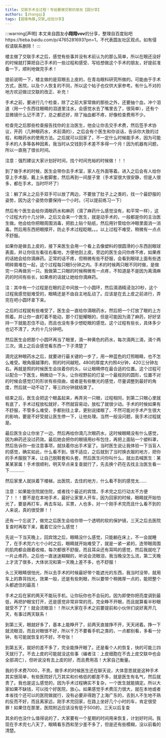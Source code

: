 ```yaml
---
title: 交联手术全过程！写给要做交联的朋友【圆分享】
authors: [zhangqi]
tags: [圆锥角膜,交联,经验分享]
---
```


:::warning[声明]
本文来自圆友**小翔翔vov**的分享，整理自百度贴吧https://tieba.baidu.com/p/4765281693?pn=1，不代表圆友社区观点。如有侵权请联系删除！
:::

楼主做了交联手术之后，感觉有些事并没有术前认为的那么简单，所以在眼还没好的时候就打算把自己手术的一些过程和感受、写给想做这个手术的朋友，好提前准备一下，顺利地做完手术！

提前说明一下，楼主做的是双眼去上皮的，在青岛眼科研究所做的。可能由于手术方式，医院，以及个人恢复的不同，所以这个帖子也仅供大家参考。有什么不对的地方欢迎做过交联的改正、补充！

手术之前，要进行几个检查，除了之前大家常做的那些之外，还要抽个血，冲个泪道（用一个东西往眼睛的泪道里注水，会感觉水去了嘴里去了，很简单），还有个显微镜什么记不清了，总之都还好，除了抽血都不疼，好像检查费用不少。

检查完之后那些检查报告找你的主治医生，他会让你去交手术费，然后签手术协议，开药（几种眼药水，术前滴的），之后会有个医生和你谈话，告诉你大致的过程，和眼药水的使用方法。之后就可以回家了，不一定什么时候能手术，因为可能手术的人多等各种因素，我当时从交钱到手术差不多得一个月！因为机器有问题，所以一直拖了很长时间。

注意：强烈建议大家计划好时间，找个时间充裕的时候做！！！

到了做手术的时候，医生会带你去手术室，家人在外面等着。进入之后会有人给你穿上手术服，戴上头套脚套，然后再到一间屋子里（手术室很大很安静，但是人很多，都在手术，当时吓坏了）

注：躺了床上之后手双手可以放了两边，不要放了肚子上之类的，找一个最舒服的姿势，因为这个姿势你要保持一个小时。（可以提前练习一下）

然后有个医生会给你滴眼药水和麻药（滴了麻药什么感觉没有，和平常一样），这个过程大约十几分钟，之后又会来一个医生，就是动手术的，一般都是你的主治医生做。他会给你把眼周围消毒，把脸上贴个贴纸，然后用针管给你冲眼里面消一消毒。然后用东西把眼撑开，防止手术过程眨眼。。。以上过程不难受，稍微有一点点不舒服。

如果你是做去上皮的，接下来医生会用一个看上去像塑料的很圆滑的小东西刮眼球表面，并让你往左看往右看地，方便他刮上皮。旁边的医生会问你疼不疼，如果疼的话她会给你滴麻药。正常的话不疼，但稍微有些不舒服，会看到眼球上面有些透明碎屑堆在一起，这个过程每只眼5分钟之内。手术的时候两只眼不同时做，是做完一只再做另一只。我做第二只眼的时候稍微有一点疼，不知道是不是因为离滴麻药的时间有些长，如果疼的话就让她给你滴麻药。

注：其中有一个过程是在眼的正中间放一个小圆环，然后滴酒精浸泡20秒，这个过程我感觉挺难受的，眼睛还是不由自主地乱动了。应该是在去上皮之前进行，弄完在吧小圆环拿下来。

之后的过程就有些难受了，医生会一直给你滴眼药水，然后把一个灯放了眼的上方照着。并让你一直盯着不能动，那个灯挺耀眼的，但是可能因为滴了麻药，好好坚持一下就能忍住不动，而且也没有多少想眨眼的感觉。这个过程有些长，具体多少也记不清了，大约十几分钟吧。

然后医生会把那个小圆环再当了眼里，滴一种黄色的药水，每次滴两三滴，滴个两三次。滴上之后会感觉看东西一下子清楚了

滴完这种眼药水之后，就要进行最关键的一步了，用一种蓝色的灯照眼睛，也不怎么难受。眼角膜越薄的，照的时间越短。480的厚度大约照4分钟，420三分钟左右。再就是照的时候医生会扶着你的头，以让眼睛停在最合适的位置。这个过程可以配合一下医生，稍微动一下头，让你视野前的灯呈一个最规则的圆形，位置不对的时候会感觉灯的形状有些扭曲，或者是有些散光的感觉，尽量调整到最好的角度，然后就一动不动了，等三四分钟就结束了。

结束之后，医生会把这个眼盖起来，再弄另一只眼，过程相同，到第二只眼心里就有底了，手术过程放松就好，不然就容易动，放松了就很少动。手术的时候如果有不舒服，不管多么难受，手都别往上拿，更别说揉眼了，不然可能对手术产生很大的影响，要是不好受就让医生停一下，让他处理。当然一般没问题，我手术过程就是。

最后医生会让你坐了一边，然后再给你滴几次眼药水，这时候眼睛没有什么感觉，因为麻药还没过药效。最后她会把你的眼镜用纱布包住，再把上面贴一个塑料罩，然后告诉你一些注意事项，就扶着你出手术室了。当时医生说让我体验一下当盲人的感觉，确实如此，什么看不到，很不适应，之后就到了当时换衣服的地方，把你的手术服脱下来，让自己脱鞋套和头套，然后医生问你叫什么，就出去喊医生：某某某家属！手术很顺利，明天早点来复查就行了，先去换个药在去找主治医生看一下…………

然后家里人就扶着下楼梯，出医院，去住的地方，什么看不到的感觉太……

注意：如果能住院就住院，或者找个最近的宾馆，手术完之后行动太不方便了！！！要不是在本地手术，最好让家里人开车，因为回家的时候，眼睛就开始怕光了，要是再打车，再去车站，买票，人也多，对一个刚手术完而且什么看不到的人来说，真的很受罪！！

还有一个忘说了，做完之后医生会给你带一个透明的软的保护镜，三天之后去医院复查时再取下来，戴着它没什么感觉！

先说一下当天晚上，回宾馆之后，眼睛没什么感觉，只能躺在床上，不一会就睡了，在手术完六七个小时之后，眼睛就开始难受了，就是一紧一紧的，连带眼周围的肌肉都会跟着收缩，每次都很不舒服，而且耳朵还有耳鸣的感觉，然后我就吃了一片止疼药，之后也一直迷迷糊糊的，听说会流眼泪，我当晚没怎么流，第二天晚上才流了很多，大体状况和第一天晚上差不多，也不舒服！

头三天眼睛很怕光，所以去手术的时候最好带个能遮光的东西，我当时没带，就用车上的靠背挡光，效果一般，还是有些刺眼，所以要带个稍微厚一点的，能把整个头都遮住的最高！

手术之后在家的两天不能玩手机，让你玩你也不会玩的。因为即使你把亮度调到最低，再把护眼宝打开，还是感觉非常非常的亮，完全睁不开眼，而且就算看半秒眼就受不了了！就会流眼泪！！所以大家在手术之前要提前和小伙伴们说好离开几天，有事过两天联系！

到第三天，眼就好多了，基本上能睁开了，前两天直接挣不开，天天闭着。挣一下就流眼泪，而且对眼很不好，所以千万不要看手机之类的，一点都别看，多看一分钟，有可能就恢复的不好。不夸张！

到第五天，就好的差不多了，完全能挣开眼了。还是看个人的恢复，快的可能三四天就行了。不去上皮的可能就没这些事（编者注：上皮细胞在不去上皮交联中也会全部凋亡），但听说没有去上皮的好，而且费用高！大家自己衡量。

我的手术费7000，不贵。做手术的时候医生还在聊天说，大体意思就是这种手术其实很简单，有些医院好几万其实和价格低的都差不多，就是医生有名气，然后就贵了。我也是这么感觉的，因为手术过程确实不复杂，一个医生就能搞定。所以大家如果不缺钱，可以找个好医院，放心。如果感觉手术费压力很大，就在本地或者本省找个还可以的医院做就行，没有必要非得跑了上海广东的，去到人不生地不熟的反而不好，而且离家远，刚手术完回家，在路上坐好几个小时的车，肯定很受罪！如果住在那里，医院附近应该没有低于500的，三天以后复查

其余的也没什么值得说的了，大家要有一个星期的时间用来恢复，计划好时间。我现在手术完七八天了，眼睛看东西和至少差不多了，但是还有些模糊，没以前看的清楚。
